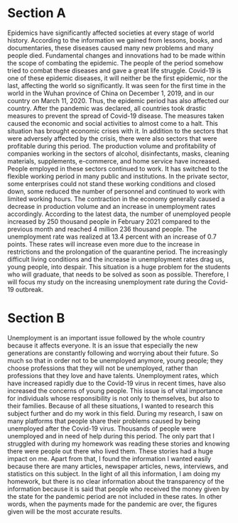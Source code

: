 # Section A
Epidemics have significantly affected societies at every stage of world history. According to the information we gained from lessons, books, and documentaries, these diseases caused many new problems and many people died. Fundamental changes and innovations had to be made within the scope of combating the epidemic. The people of the period somehow tried to combat these diseases and gave a great life struggle. Covid-19 is one of these epidemic diseases, it will neither be the first epidemic, nor the last, affecting the world so significantly. It was seen for the first time in the world in the Wuhan province of China on December 1, 2019, and in our country on March 11, 2020. Thus, the epidemic period has also affected our country. After the pandemic was declared, all countries took drastic measures to prevent the spread of Covid-19 disease. The measures taken caused the economic and social activities to almost come to a halt. This situation has brought economic crises with it. In addition to the sectors that were adversely affected by the crisis, there were also sectors that were profitable during this period. The production volume and profitability of companies working in the sectors of alcohol, disinfectants, masks, cleaning materials, supplements, e-commerce, and home service have increased. People employed in these sectors continued to work. It has switched to the flexible working period in many public and institutions. In the private sector, some enterprises could not stand these working conditions and closed down, some reduced the number of personnel and continued to work with limited working hours. The contraction in the economy generally caused a decrease in production volume and an increase in unemployment rates accordingly. According to the latest data, the number of unemployed people increased by 250 thousand people in February 2021 compared to the previous month and reached 4 million 236 thousand people. The unemployment rate was realized at 13.4 percent with an increase of 0.7 points. These rates will increase even more due to the increase in restrictions and the prolongation of the quarantine period. The increasingly difficult living conditions and the increase in unemployment rates drag us, young people, into despair. This situation is a huge problem for the students who will graduate, that needs to be solved as soon as possible. Therefore, I will focus my study on the increasing unemployment rate during the Covid-19 outbreak.
# Section B
Unemployment is an important issue followed by the whole country because it affects everyone. It is an issue that especially the new generations are constantly following and worrying about their future. So much so that in order not to be unemployed anymore, young people; they choose professions that they will not be unemployed, rather than professions that they love and have talents. Unemployment rates, which have increased rapidly due to the Covid-19 virus in recent times, have also increased the concerns of young people. This issue is of vital importance for individuals whose responsibility is not only to themselves, but also to their families. Because of all these situations, I wanted to research this subject further and do my work in this field.
During my research, I saw on many platforms that people share their problems caused by being unemployed after the Covid-19 virus. Thousands of people were unemployed and in need of help during this period. The only part that I struggled with during my homework was reading these stories and knowing there were people out there who lived them. These stories had a huge impact on me. Apart from that, I found the information I wanted easily because there are many articles, newspaper articles, news, interviews, and statistics on this subject. In the light of all this information, I am doing my homework, but there is no clear information about the transparency of the information because it is said that people who received the money given by the state for the pandemic period are not included in these rates. In other words, when the payments made for the pandemic are over, the figures given will be the most accurate results.
